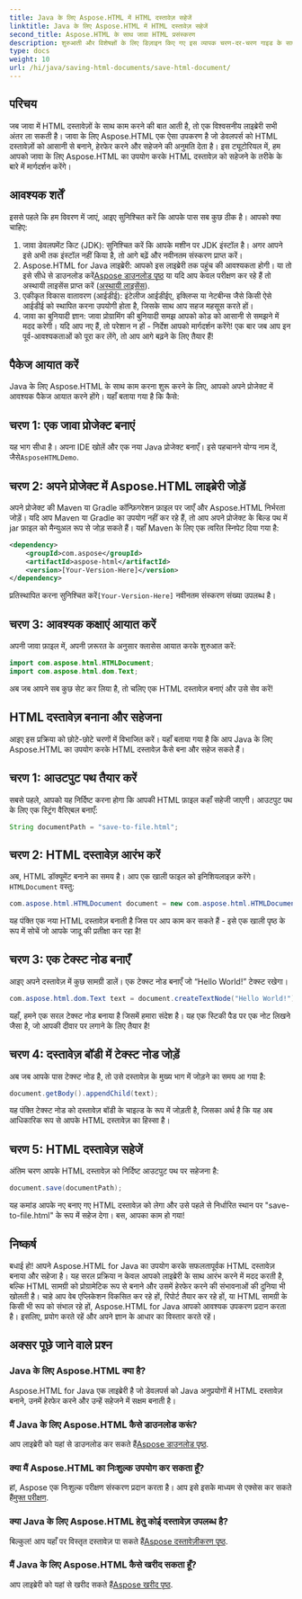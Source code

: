 ```yaml
---
title: Java के लिए Aspose.HTML में HTML दस्तावेज़ सहेजें
linktitle: Java के लिए Aspose.HTML में HTML दस्तावेज़ सहेजें
second_title: Aspose.HTML के साथ जावा HTML प्रसंस्करण
description: शुरुआती और विशेषज्ञों के लिए डिज़ाइन किए गए इस व्यापक चरण-दर-चरण गाइड के साथ Java के लिए Aspose.HTML का उपयोग करके HTML दस्तावेज़ों को सहेजना सीखें।
type: docs
weight: 10
url: /hi/java/saving-html-documents/save-html-document/
---
```

## परिचय
जब जावा में HTML दस्तावेज़ों के साथ काम करने की बात आती है, तो एक विश्वसनीय लाइब्रेरी सभी अंतर ला सकती है। जावा के लिए Aspose.HTML एक ऐसा उपकरण है जो डेवलपर्स को HTML दस्तावेज़ों को आसानी से बनाने, हेरफेर करने और सहेजने की अनुमति देता है। इस ट्यूटोरियल में, हम आपको जावा के लिए Aspose.HTML का उपयोग करके HTML दस्तावेज़ को सहेजने के तरीके के बारे में मार्गदर्शन करेंगे। 
## आवश्यक शर्तें
इससे पहले कि हम विवरण में जाएं, आइए सुनिश्चित करें कि आपके पास सब कुछ ठीक है। आपको क्या चाहिए:
1. जावा डेवलपमेंट किट (JDK): सुनिश्चित करें कि आपके मशीन पर JDK इंस्टॉल है। अगर आपने इसे अभी तक इंस्टॉल नहीं किया है, तो आगे बढ़ें और नवीनतम संस्करण प्राप्त करें।
2.  Aspose.HTML for Java लाइब्रेरी: आपको इस लाइब्रेरी तक पहुंच की आवश्यकता होगी। या तो इसे सीधे से डाउनलोड करें[Aspose डाउनलोड पृष्ठ](https://releases.aspose.com/html/java/) या यदि आप केवल परीक्षण कर रहे हैं तो अस्थायी लाइसेंस प्राप्त करें ([अस्थायी लाइसेंस](https://purchase.aspose.com/temporary-license/)).
3. एकीकृत विकास वातावरण (आईडीई): इंटेलीज आईडीईए, इक्लिप्स या नेटबीन्स जैसे किसी ऐसे आईडीई को स्थापित करना उपयोगी होता है, जिसके साथ आप सहज महसूस करते हों।
4. जावा का बुनियादी ज्ञान: जावा प्रोग्रामिंग की बुनियादी समझ आपको कोड को आसानी से समझने में मदद करेगी। यदि आप नए हैं, तो परेशान न हों - निर्देश आपको मार्गदर्शन करेंगे!
एक बार जब आप इन पूर्व-आवश्यकताओं को पूरा कर लेंगे, तो आप आगे बढ़ने के लिए तैयार हैं!
## पैकेज आयात करें
Java के लिए Aspose.HTML के साथ काम करना शुरू करने के लिए, आपको अपने प्रोजेक्ट में आवश्यक पैकेज आयात करने होंगे। यहाँ बताया गया है कि कैसे:
## चरण 1: एक जावा प्रोजेक्ट बनाएं
 यह भाग सीधा है। अपना IDE खोलें और एक नया Java प्रोजेक्ट बनाएँ। इसे पहचानने योग्य नाम दें, जैसे`AsposeHTMLDemo`.
## चरण 2: अपने प्रोजेक्ट में Aspose.HTML लाइब्रेरी जोड़ें
अपने प्रोजेक्ट की Maven या Gradle कॉन्फ़िगरेशन फ़ाइल पर जाएँ और Aspose.HTML निर्भरता जोड़ें। यदि आप Maven या Gradle का उपयोग नहीं कर रहे हैं, तो आप अपने प्रोजेक्ट के बिल्ड पथ में jar फ़ाइल को मैन्युअल रूप से जोड़ सकते हैं। यहाँ Maven के लिए एक त्वरित स्निपेट दिया गया है:
```xml
<dependency>
    <groupId>com.aspose</groupId>
    <artifactId>aspose-html</artifactId>
    <version>[Your-Version-Here]</version>
</dependency>
```
 प्रतिस्थापित करना सुनिश्चित करें`[Your-Version-Here]` नवीनतम संस्करण संख्या उपलब्ध है।
## चरण 3: आवश्यक कक्षाएं आयात करें
अपनी जावा फ़ाइल में, अपनी ज़रूरत के अनुसार क्लासेस आयात करके शुरुआत करें:
```java
import com.aspose.html.HTMLDocument;
import com.aspose.html.dom.Text;
```
अब जब आपने सब कुछ सेट कर लिया है, तो चलिए एक HTML दस्तावेज़ बनाएं और उसे सेव करें!
## HTML दस्तावेज़ बनाना और सहेजना
आइए इस प्रक्रिया को छोटे-छोटे चरणों में विभाजित करें। यहाँ बताया गया है कि आप Java के लिए Aspose.HTML का उपयोग करके HTML दस्तावेज़ कैसे बना और सहेज सकते हैं।
## चरण 1: आउटपुट पथ तैयार करें
सबसे पहले, आपको यह निर्दिष्ट करना होगा कि आपकी HTML फ़ाइल कहाँ सहेजी जाएगी। आउटपुट पथ के लिए एक स्ट्रिंग वैरिएबल बनाएँ:
```java
String documentPath = "save-to-file.html";
```
## चरण 2: HTML दस्तावेज़ आरंभ करें
 अब, HTML डॉक्यूमेंट बनाने का समय है। आप एक खाली फाइल को इनिशियलाइज़ करेंगे।`HTMLDocument` वस्तु:
```java
com.aspose.html.HTMLDocument document = new com.aspose.html.HTMLDocument();
```
यह पंक्ति एक नया HTML दस्तावेज़ बनाती है जिस पर आप काम कर सकते हैं - इसे एक खाली पृष्ठ के रूप में सोचें जो आपके जादू की प्रतीक्षा कर रहा है!
## चरण 3: एक टेक्स्ट नोड बनाएँ
आइए अपने दस्तावेज़ में कुछ सामग्री डालें। एक टेक्स्ट नोड बनाएँ जो “Hello World!” टेक्स्ट रखेगा।
```java
com.aspose.html.dom.Text text = document.createTextNode("Hello World!");
```
यहाँ, हमने एक सरल टेक्स्ट नोड बनाया है जिसमें हमारा संदेश है। यह एक स्टिकी पैड पर एक नोट लिखने जैसा है, जो आपकी दीवार पर लगाने के लिए तैयार है!
## चरण 4: दस्तावेज़ बॉडी में टेक्स्ट नोड जोड़ें
अब जब आपके पास टेक्स्ट नोड है, तो उसे दस्तावेज़ के मुख्य भाग में जोड़ने का समय आ गया है:
```java
document.getBody().appendChild(text);
```
यह पंक्ति टेक्स्ट नोड को दस्तावेज़ बॉडी के चाइल्ड के रूप में जोड़ती है, जिसका अर्थ है कि यह अब आधिकारिक रूप से आपके HTML दस्तावेज़ का हिस्सा है।
## चरण 5: HTML दस्तावेज़ सहेजें
अंतिम चरण आपके HTML दस्तावेज़ को निर्दिष्ट आउटपुट पथ पर सहेजना है:
```java
document.save(documentPath);
```
यह कमांड आपके नए बनाए गए HTML दस्तावेज़ को लेगा और उसे पहले से निर्धारित स्थान पर "save-to-file.html" के रूप में सहेज देगा। बस, आपका काम हो गया!
## निष्कर्ष
बधाई हो! आपने Aspose.HTML for Java का उपयोग करके सफलतापूर्वक HTML दस्तावेज़ बनाया और सहेजा है। यह सरल प्रक्रिया न केवल आपको लाइब्रेरी के साथ आरंभ करने में मदद करती है, बल्कि HTML सामग्री को प्रोग्रामेटिक रूप से बनाने और उसमें हेरफेर करने की संभावनाओं की दुनिया भी खोलती है।
चाहे आप वेब एप्लिकेशन विकसित कर रहे हों, रिपोर्ट तैयार कर रहे हों, या HTML सामग्री के किसी भी रूप को संभाल रहे हों, Aspose.HTML for Java आपको आवश्यक उपकरण प्रदान करता है। इसलिए, प्रयोग करते रहें और अपने ज्ञान के आधार का विस्तार करते रहें।
## अक्सर पूछे जाने वाले प्रश्न
### Java के लिए Aspose.HTML क्या है?  
Aspose.HTML for Java एक लाइब्रेरी है जो डेवलपर्स को Java अनुप्रयोगों में HTML दस्तावेज़ बनाने, उनमें हेरफेर करने और उन्हें सहेजने में सक्षम बनाती है।
### मैं Java के लिए Aspose.HTML कैसे डाउनलोड करूं?  
 आप लाइब्रेरी को यहां से डाउनलोड कर सकते हैं[Aspose डाउनलोड पृष्ठ](https://releases.aspose.com/html/java/).
### क्या मैं Aspose.HTML का निःशुल्क उपयोग कर सकता हूँ?  
 हां, Aspose एक निःशुल्क परीक्षण संस्करण प्रदान करता है। आप इसे इसके माध्यम से एक्सेस कर सकते हैं[मुफ्त परीक्षण](https://releases.aspose.com/).
### क्या Java के लिए Aspose.HTML हेतु कोई दस्तावेज़ उपलब्ध है?  
 बिल्कुल! आप यहाँ पर विस्तृत दस्तावेज़ पा सकते हैं[Aspose दस्तावेज़ीकरण पृष्ठ](https://reference.aspose.com/html/java/).
### मैं Java के लिए Aspose.HTML कैसे खरीद सकता हूँ?  
 आप लाइब्रेरी को यहां से खरीद सकते हैं[Aspose खरीद पृष्ठ](https://purchase.aspose.com/buy).